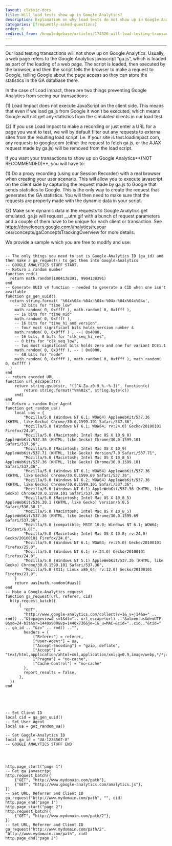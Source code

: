 ```yaml
---
layout: classic-docs
title: Will load tests show up in Google Analytics?
description: Explanation on why load tests do not show up in Google Analytics and a code sample on how to make them show up, if desired.
categories: [frequently-asked-questions]
order: 6
redirect_from: /knowledgebase/articles/174526-will-load-testing-transactions-show-up-on-google-a
---
```


***


Our load testing transactions will not show up on Google Analytics. Usually, a web page refers to the Google Analytics javascript “ga.js”, which is loaded as part of the loading of a web page. The script is loaded, then executed by the browser, and then the script tells the browser to make a request to Google, telling Google about the page access so they can store the statistics in the GA database there.

In the case of Load Impact, there are two things preventing Google Analytics from seeing our transactions:

(1) Load Impact does not execute JavaScript on the client side. This means that even if we load ga.js from Google it won’t be executed, which means Google will not get any statistics from the simulated clients in our load test.

(2) If you use Load Impact to make a recording or just enter a URL for a page you want to test, we will by default filter out any requests to external sites from the resulting load script. I.e. If your site is test.loadimpact.com, any requests to google.com (either the request to fetch ga.js, or the AJAX request made by ga.js) will be removed from the load script.

If you want your transactions to show up on Google Analytics**(NOT RECOMMENDED)**, you will have to:

(1) Do a proxy recording (using our Session Recorder) with a real browser when creating your user scenario. This will allow you to execute javascript on the client side by capturing the request made by ga.js to Google that sends statistics to Google. This is the only way to create the request that generates the GA statistics. You will then need to make sure that the requests are properly made with the dynamic data in your script.

(2) Make sure dynamic data in the requests to Google Analytics get emulated. ga.js will request __utm.gif with a bunch of request parameters and a couple of them have to be unique for each client or transaction. See https://developers.google.com/analytics/resour ces/concepts/gaConceptsTrackingOverview for more details.

 We provide a sample which you are free to modify and use:

```

-- The only things you need to set is Google-Analytics ID (ga_id) and then make a ga_request() to get them into Google-Analytics
-- GOOGLE ANALYTICS STUFF START.
-- Return a random number
function rnd()
  return math.random(1004138391, 9904138391)
end
-- Generate UUID v4 function - needed to generate a CID when one isn't available
function ga_gen_uuid()
  return string.format( '%04x%04x-%04x-%04x-%04x-%04x%04x%04x',
    -- 32 bits for "time_low"
    math.random( 0, 0xffff ), math.random( 0, 0xffff ),
    -- 16 bits for "time_mid"
    math.random( 0, 0xffff ),
    -- 16 bits for "time_hi_and_version",
    -- four most significant bits holds version number 4
    math.random( 0, 0x0fff ) , --| 0x4000,
    -- 16 bits, 8 bits for "clk_seq_hi_res",
    -- 8 bits for "clk_seq_low",
    -- two most significant bits holds zero and one for variant DCE1.1
    math.random( 0, 0x3fff ), -- | 0x8000,
    -- 48 bits for "node"
    math.random( 0, 0xffff ), math.random( 0, 0xffff ), math.random( 0, 0xffff )
  )
end
-- return encoded URL
function url_escape(str)
    return string.gsub(str, "([^A-Za-z0-9_%.~%-])", function(c)
        return string.format("%%%02x", string.byte(c))
    end)
end
-- Return a random User Agent
function get_random_ua()
    local uas = {
    	"Mozilla/5.0 (Windows NT 6.1; WOW64) AppleWebKit/537.36 (KHTML, like Gecko) Chrome/30.0.1599.101 Safari/537.36",
    	"Mozilla/5.0 (Windows NT 6.1; WOW64; rv:24.0) Gecko/20100101 Firefox/24.0",
    	"Mozilla/5.0 (Macintosh; Intel Mac OS X 10_9_0) AppleWebKit/537.36 (KHTML, like Gecko) Chrome/30.0.1599.101 Safari/537.36",
    	"Mozilla/5.0 (Macintosh; Intel Mac OS X 10_9) AppleWebKit/537.71 (KHTML, like Gecko) Version/7.0 Safari/537.71",
    	"Mozilla/5.0 (Macintosh; Intel Mac OS X 10_8_5) AppleWebKit/537.36 (KHTML, like Gecko) Chrome/30.0.1599.101 Safari/537.36",
    	"Mozilla/5.0 (Windows NT 6.1; WOW64) AppleWebKit/537.36 (KHTML, like Gecko) Chrome/30.0.1599.69 Safari/537.36",
    	"Mozilla/5.0 (Windows NT 6.2; WOW64) AppleWebKit/537.36 (KHTML, like Gecko) Chrome/30.0.1599.101 Safari/537.36",
       	"Mozilla/5.0 (Windows NT 6.1) AppleWebKit/537.36 (KHTML, like Gecko) Chrome/30.0.1599.101 Safari/537.36",
       	"Mozilla/5.0 (Macintosh; Intel Mac OS X 10_8_5) AppleWebKit/536.30.1 (KHTML, like Gecko) Version/6.0.5 Safari/536.30.1",
        "Mozilla/5.0 (Macintosh; Intel Mac OS X 10_8_5) AppleWebKit/537.36 (KHTML, like Gecko) Chrome/30.0.1599.69 Safari/537.36",
       	"Mozilla/5.0 (compatible; MSIE 10.0; Windows NT 6.1; WOW64; Trident/6.0)",
    	"Mozilla/5.0 (Macintosh; Intel Mac OS X 10.8; rv:24.0) Gecko/20100101 Firefox/24.0",
    	"Mozilla/5.0 (Windows NT 6.1; WOW64; rv:25.0) Gecko/20100101 Firefox/25.0",
    	"Mozilla/5.0 (Windows NT 6.1; rv:24.0) Gecko/20100101 Firefox/24.0",
    	"Mozilla/5.0 (Windows NT 5.1) AppleWebKit/537.36 (KHTML, like Gecko) Chrome/30.0.1599.101 Safari/537.36",
    	"Mozilla/5.0 (X11; Linux x86_64; rv:12.0) Gecko/20100101 Firefox/21.0",
  	}
	return uas[math.random(#uas)]
end
-- Make a Google-Analytics request
function ga_request(url, referer, cid)
  http.request_batch({
      {
        "GET",
        "http://www.google-analytics.com/collect?v=1&_v=j14&a=" .. rnd() .."&t=pageview&_s=1&dl=".. url_escape(url) .."&ul=en-us&de=UTF-8&sd=24-bit&sr=1440x900&vp=1440x736&je=1&_u=MAC~&cid="..cid.."&tid=" .. ga_id .. "&z=" .. rnd() .."",
        headers = {
       		["Referer"] = referer,
          	["User-Agent"] = ua,
          	["Accept-Encoding"] = "gzip, deflate",
          	["Accept"] = "text/html,application/xhtml+xml,application/xml;q=0.9,image/webp,*/*;q=0.8",
          	["Pragma"] = "no-cache",
          	["Cache-Control"] = "no-cache"
        },
        report_results = false,
      },
  })
end





-- Set Client ID
local cid = ga_gen_uuid()
-- Set User Agent
local ua = get_random_ua()

-- Set Goggle-Analytics ID
local ga_id = "UA-1234567-8"
-- GOOGLE ANALYTICS STUFF END




http.page_start("page 1")
-- Get ga javascript
http.request_batch({
    {"GET", "http://www.mydomain.com/path"},
    {"GET", "http://www.google-analytics.com/analytics.js"},
})
-- Set URL, Referrer and Client ID
ga_request("http://www.mydomain.com/path", "", cid)
http.page_end("page 1")
http.page_start("page 2")
http.request_batch({
    {"GET", "http://www.mydomain.com/path/2"},
})
-- Set URL, Referrer and Client ID
ga_request("http://www.mydomain.com/path/2", "http://www.mydomain.com/path", cid)
http.page_end("page 2")
```
